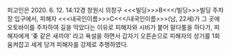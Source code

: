 피고인은 2020. 6. 12. 14:12경 창원시 의창구 <<<빌딩>>>B<<</빌딩>>>빌딩 주차장 입구에서, 피해자 <<<내국인이름>>>C<<</내국인이름>>>(남, 22세)가 그 곳에 오토바이를 주차하여 길을 막았다는 이유로 피해자와 시비가 붙어 말다툼을 하다가, 피해자에게 ‘좆 같은 새끼야' 라고 욕설을 하면서 갑자기 오른손으로 피해자의 성기를 1회 움켜잡고 세게 당겨 피해자를 강제로 추행하였다.